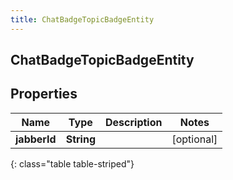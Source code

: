```yaml
---
title: ChatBadgeTopicBadgeEntity
---
```

## ChatBadgeTopicBadgeEntity


## Properties

| Name | Type | Description | Notes |
| ------------ | ------------- | ------------- | ------------- |
| **jabberId** | <!----><!---->**String**<!----> |  |  [optional] |
{: class="table table-striped"}



